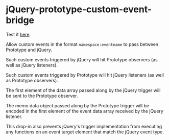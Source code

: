 jQuery-prototype-custom-event-bridge
====================================

Test it [here](http://widen.github.com/jquery-prototype-custom-event-bridge/unitTest).

Allow custom events in the format `namespace:eventname` to pass between Prototype and jQuery.

Such custom events triggered by jQuery will hit Prototype observers (as well as jQuery listeners).

Such custom events triggered by Prototype will hit jQuery listeners (as well as Prototype observers).

The first element of the data array passed along by the jQuery trigger will be sent to the Prototype observer.

The memo data object passed along by the Prototype trigger will be encoded in the first element of the event data array received by the jQuery listener.

This drop-in also prevents jQuery's trigger implementation from executing any functions on an event target element that match the jQuery event type.